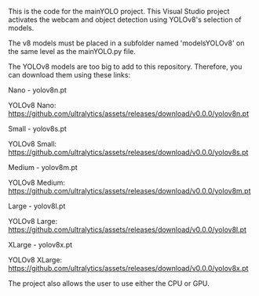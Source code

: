 This is the code for the mainYOLO project. This Visual Studio project activates the webcam and object detection using YOLOv8's selection of models.

The v8 models must be placed in a subfolder named 'modelsYOLOv8' on the same level as the mainYOLO.py file.

The YOLOv8 models are too big to add to this repository. Therefore, you can download them using these links:

Nano - yolov8n.pt 

YOLOv8 Nano: https://github.com/ultralytics/assets/releases/download/v0.0.0/yolov8n.pt

Small - yolov8s.pt 

YOLOv8 Small: https://github.com/ultralytics/assets/releases/download/v0.0.0/yolov8s.pt

Medium - yolov8m.pt 

YOLOv8 Medium: https://github.com/ultralytics/assets/releases/download/v0.0.0/yolov8m.pt

Large - yolov8l.pt 

YOLOv8 Large: https://github.com/ultralytics/assets/releases/download/v0.0.0/yolov8l.pt

XLarge - yolov8x.pt

YOLOv8 XLarge: https://github.com/ultralytics/assets/releases/download/v0.0.0/yolov8x.pt

The project also allows the user to use either the CPU or GPU.


